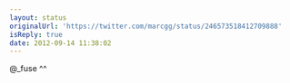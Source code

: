 ```yaml
---
layout: status
originalUrl: 'https://twitter.com/marcgg/status/246573518412709888'
isReply: true
date: 2012-09-14 11:38:02
---
```


@_fuse ^^
